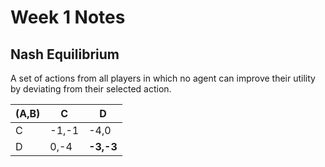 # Week 1 Notes

## Nash Equilibrium
A set of actions from all players in which no agent can improve their utility by deviating from their selected action.

| (A,B) | C | D |
| --- | --- | --- |
| C |-1,-1 | -4,0 |
| D | 0,-4 | **-3,-3** |


<!--stackedit_data:
eyJoaXN0b3J5IjpbLTE2NDMzNDU2NTksMjExMDQwNzA0NV19
-->